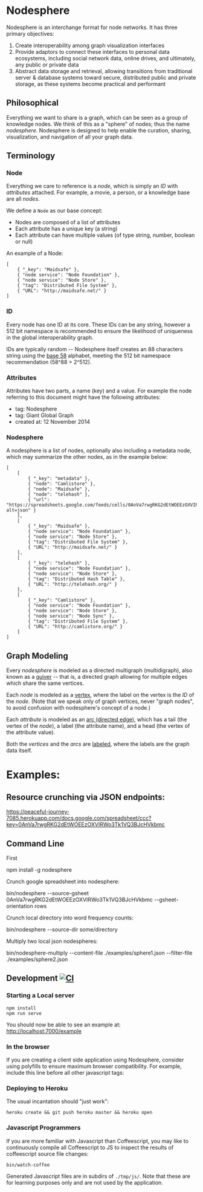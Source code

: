 # Nodesphere

Nodesphere is an interchange format for node networks. It has three primary objectives:

1. Create interoperability among graph visualization interfaces
2. Provide adaptors to connect these interfaces to personal data ecosystems,
including social network data, online drives, and ultimately, any public or private data
3. Abstract data storage and retrieval, allowing transitions
from traditional server & database systems toward secure, distributed public and private storage,
as these systems become practical and performant

## Philosophical

Everything we want to share is a graph, which can be seen as a group of knowledge nodes.
We think of this as a "sphere" of nodes; thus the name _nodesphere_.
Nodesphere is designed to help enable the curation, sharing, visualization, and navigation of all your graph data.


## Terminology

### Node

Everything we care to reference is a _node_, which is simply an _ID_ with _attributes_ attached.
For example, a movie, a person, or a knowledge base are all _nodes_.

We define a `Node` as our base concept:
- Nodes are composed of a list of attributes
- Each attribute has a unique key (a string)
- Each attribute can have multiple values (of type string, number, boolean or null)

An example of a Node:

    [
        { "_key": "Maidsafe" },
        { "node service": "Node Foundation" },
        { "node service": "Node Store" },
        { "tag": "Distributed File System" },
        { "URL": "http://maidsafe.net/" }
    ]
### ID

Every node has one ID at its core.
These IDs can be any string, however a 512 bit namespace is recommended
to ensure the likelihood of uniqueness in the global interoperability graph.

IDs are typically random -- Nodesphere itself creates an 88 characters string
using the [base 58](http://en.wikipedia.org/wiki/Base58) alphabet,
meeting the 512 bit namespace recommendation (58^88 > 2^512).

### Attributes

Attributes have two parts, a name (key) and a value.
For example the node referring to this document might have the following attributes:

- tag: Nodesphere
- tag: Giant Global Graph
- created at: 12 November 2014

### Nodesphere

A nodesphere is a list of nodes, optionally also including a metadata node, which may summarize the other nodes,
as in the example below:

    [
        [
            { "_key": "metadata" },
            { "node": "Camlistore" },
            { "node": "Maidsafe" },
            { "node": "telehash" },
            { "url": "https://spreadsheets.google.com/feeds/cells/0AnVa7rwgRKG2dEtWOEEzOXVIRWo3Tk1VQ3BJcHVkbmc/1/public/basic?alt=json" }
        ],
        [
            { "_key": "Maidsafe" },
            { "node service": "Node Foundation" },
            { "node service": "Node Store" },
            { "tag": "Distributed File System" },
            { "URL": "http://maidsafe.net/" }
        ],
        [
            { "_key": "telehash" },
            { "node service": "Node Foundation" },
            { "node service": "Node Store" },
            { "tag": "Distributed Hash Table" },
            { "URL": "http://telehash.org/" }
        ],
        [
            { "_key": "Camlistore" },
            { "node service": "Node Foundation" },
            { "node service": "Node Store" },
            { "node service": "Node Sync" },
            { "tag": "Distributed File System" },
            { "URL": "http://camlistore.org/" }
        ]
    ]
## Graph Modeling

Every _nodesphere_ is modeled as a directed multigraph (multidigraph),
also known as a [quiver](https://en.wikipedia.org/wiki/Quiver_%28mathematics%29) -- that is, a directed graph allowing for multiple edges which share the same vertices.

Each _node_ is modeled as a [vertex](https://en.wikipedia.org/wiki/Vertex_%28graph_theory%29), where the label on the vertex is the _ID_ of the _node_.  (Note that we speak only of graph vertices, never "graph nodes", to avoid confusion with nodesphere's concept of a node.)

Each _attribute_ is modeled as an [arc (directed edge)](https://en.wikipedia.org/wiki/Glossary_of_graph_theory#Direction), which has a tail (the vertex of the _node_), a label (the attribute name), and a head (the vertex of the attribute value).

Both the _vertices_ and the _arcs_ are [labeled](https://en.wikipedia.org/wiki/Graph_labeling), where the labels are the graph data itself.


# Examples:

## Resource crunching via JSON endpoints:

<https://peaceful-journey-7085.herokuapp.com/docs.google.com/spreadsheet/ccc?key=0AnVa7rwgRKG2dEtWOEEzOXVIRWo3Tk1VQ3BJcHVkbmc>

## Command Line

First

npm install -g nodesphere

Crunch google spreadsheet into nodesphere:

bin/nodesphere --source-gsheet 0AnVa7rwgRKG2dEtWOEEzOXVIRWo3Tk1VQ3BJcHVkbmc --gsheet-orientation rows

Crunch local directory into word frequency counts:

bin/nodesphere --source-dir some/directory

Multiply two local json nodespheres:

bin/nodesphere-multiply --content-file ./examples/sphere1.json --filter-file ./examples/sphere2.json

## Development  [![CI](https://travis-ci.org/nodesphere/nodesphere.svg?branch=dev)](https://travis-ci.org/nodesphere/nodesphere)

### Starting a Local server

```
npm install
npm run serve
```

You should now be able to see an example at: <http://localhost:7000/example>

### In the browser

If you are creating a client side application using Nodesphere, consider using
polyfills to ensure maximum browser compatibility.
For example, include this line before all other javascript tags:

<script src="//cdn.polyfill.io/v1/polyfill.min.js"></script>

### Deploying to Heroku

The usual incantation should "just work":

```
heroku create && git push heroku master && heroku open
```

### Javascript Programmers

If you are more familiar with Javascript than Coffeescript,
you may like to continuously compile all Coffeescript to JS
to inspect the results of coffeescript source file changes:

```
bin/watch-coffee
```

Generated Javascript files are in subdirs of `./tmp/js/`.
Note that these are for learning purposes only and are not used by the application.

